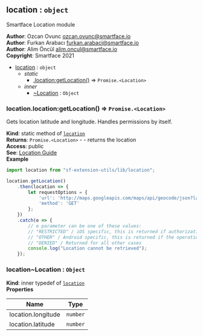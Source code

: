<a name="module_location"></a>

## location : <code>object</code>
Smartface Location module

**Author**: Ozcan Ovunc <ozcan.ovunc@smartface.io>  
**Author**: Furkan Arabacı <furkan.arabaci@smartface.io>  
**Author**: Alim Öncül <alim.oncul@smartface.io>  
**Copyright**: Smartface 2021  

* [location](#module_location) : <code>object</code>
    * _static_
        * [.location:getLocation()](#module_location.location_getLocation) ⇒ <code>Promise.&lt;Location&gt;</code>
    * _inner_
        * [~Location](#module_location..Location) : <code>Object</code>

<a name="module_location.location_getLocation"></a>

### location.location:getLocation() ⇒ <code>Promise.&lt;Location&gt;</code>
Gets location latitude and longitude. Handles permissions by itself.

**Kind**: static method of [<code>location</code>](#module_location)  
**Returns**: <code>Promise.&lt;Location&gt;</code> - - returns the location  
**Access**: public  
**See**: [Location Guide](https://developer.smartface.io/docs/location)  
**Example**  
```js
import location from "sf-extension-utils/lib/location";

location.getLocation()
    .then(location => {
        let requestOptions = {
            'url': 'http://maps.googleapis.com/maps/api/geocode/json?latlng=' + location.latitude + ',' + location.longitude + '&sensor=true',
            'method': 'GET'
        };
    })
    .catch(e => {
        // e parameter can be one of these values:
        // "RESTRICTED" / iOS specific, this is returned if authorization status is Location.iOS.AuthorizationStatus.RESTRICTED
        // "OTHER" / Android specific, this is returned if the operation failed with no more detailed information
        // "DENIED" / Returned for all other cases
        console.log("Location cannot be retrieved");
    });
```
<a name="module_location..Location"></a>

### location~Location : <code>Object</code>
**Kind**: inner typedef of [<code>location</code>](#module_location)  
**Properties**

| Name | Type |
| --- | --- |
| location.longitude | <code>number</code> | 
| location.latitude | <code>number</code> | 

